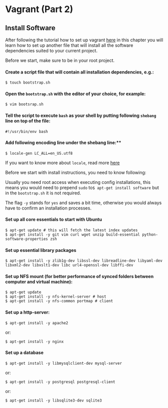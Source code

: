 # Vagrant (Part 2)

## Install Software

After following the tutorial how to set up vagrant [here](#vagrant/set-up-vagrant.md) in this chapter you will learn how to set up another file that will install all the software dependencies suited to your current project.

Before we start, make sure to be in your root project.

#### Create a script file that will contain all installation dependencies, e.g.:
```
$ touch bootstrap.sh
```

#### Open the `bootstrap.sh` with the editor of your choice, for example:
```
$ vim bootsrap.sh
```

#### Tell the script to execute `bash` as your shell by putting following `shebang` line on top of the file:
```
#!/usr/bin/env bash
```

#### Add following encoding line under the shebang line:**
```
$ locale-gen LC_ALL=en_US.utf8
```

If you want to know more about `locale`, read more [here](https://help.ubuntu.com/community/Locale)

Before we start with install instructions, you need to know following:

Usually you need root access when executing config installations, this means you would need to prepend `sudo` to`$ apt-get install software` but in the `bootstrap.sh` it is not required.

The flag `-y` stands for `yes` and saves a bit time, otherwise you would always have to confirm an installation processes.

#### Set up all core essentials to start with Ubuntu
```
$ apt-get update # this will fetch the latest index updates
$ apt-get install -y git vim curl wget unzip build-essential python-software-properties zsh
```

#### Set up essential library packages
```
$ apt-get install -y zlib1g-dev libssl-dev libreadline-dev libyaml-dev libxml2-dev libxslt1-dev libc url4-openssl-dev libffi-dev
```

#### Set up NFS mount (for better performance of synced folders between computer and virtual machine):
```
$ apt-get update
$ apt-get install -y nfs-kernel-server # host
$ apt-get install -y nfs-common portmap # client
```

#### Set up a http-server:
```
$ apt-get install -y apache2
```
or:
```
$ apt-get install -y nginx
```

#### Set up a database
```
$ apt-get install -y libmysqlclient-dev mysql-server
```
or:
```
$ apt-get install -y postgresql postgresql-client
```
or:
```
$ apt-get install -y libsqlite3-dev sqlite3
```
